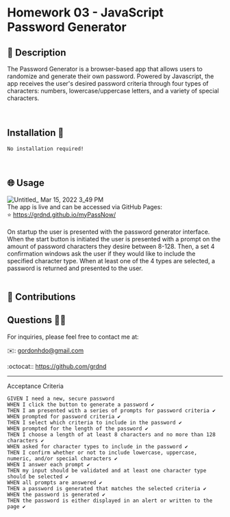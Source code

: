 # Homework 03 - JavaScript Password Generator

## 📜 Description
The Password Generator is a browser-based app that allows users to randomize and generate their own password. Powered by Javascript, the app receives the user's desired password criteria through four types of characters: numbers, lowercase/uppercase letters, and a variety of special characters.

<br>

## Installation 📀

    No installation required!

<br>

## 🌐 Usage
![Untitled_ Mar 15, 2022 3_49 PM](https://user-images.githubusercontent.com/93315369/158485384-5cab5dfb-9246-42c1-b879-cee88b829b8c.gif)
<br>
The app is live and can be accessed via GitHub Pages:
<br>
⭐ https://grdnd.github.io/myPassNow/
<br>
<br>
On startup the user is presented with the password generator interface. When the start button is initiated the user is presented with a prompt on the amount of password characters they desire between 8-128. Then, a set 4 confirmation windows ask the user if they would like to include the specified character type. When at least one of the 4 types are selected, a password is returned and presented to the user.  
<br>


## 🤝 Contributions

## Questions 🤷‍♂️
For inquiries, please feel free to contact me at:

✉️: gordonhdo@gmail.com

:octocat:: https://github.com/grdnd

---------------------
 Acceptance Criteria

    GIVEN I need a new, secure password
    WHEN I click the button to generate a password ✔️
    THEN I am presented with a series of prompts for password criteria ✔️
    WHEN prompted for password criteria ✔️
    THEN I select which criteria to include in the password ✔️
    WHEN prompted for the length of the password ✔️
    THEN I choose a length of at least 8 characters and no more than 128 characters ✔️
    WHEN asked for character types to include in the password ✔️
    THEN I confirm whether or not to include lowercase, uppercase, numeric, and/or special characters ✔️
    WHEN I answer each prompt ✔️
    THEN my input should be validated and at least one character type should be selected ✔️
    WHEN all prompts are answered ✔️
    THEN a password is generated that matches the selected criteria ✔️
    WHEN the password is generated ✔️
    THEN the password is either displayed in an alert or written to the page ✔️